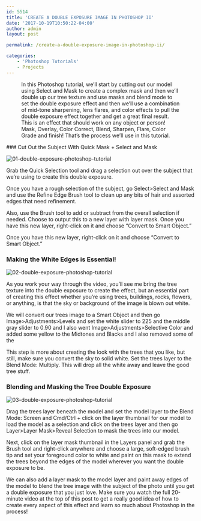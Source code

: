 ```yaml
---
id: 5514
title: 'CREATE A DOUBLE EXPOSURE IMAGE IN PHOTOSHOP II'
date: '2017-10-19T10:50:22-04:00'
author: admin
layout: post

permalink: /create-a-double-exposure-image-in-photoshop-ii/

categories:
    - 'Photoshop Tutorials'
    - Projects
---
```


<div class="entry-media"><figure class="video-wrapper"><div class="fluid-width-video-wrapper">In this Photoshop tutorial, we’ll start by cutting out our model using Select and Mask to create a complex mask and then we’ll double up our tree texture and use masks and blend mode to set the double exposure effect and then we’ll use a combination of mid-tone sharpening, lens flares, and color effects to pull the double exposure effect together and get a great final result. This is an effect that should work on any object or person! Mask, Overlay, Color Correct, Blend, Sharpen, Flare, Color Grade and finish! That’s the process we’ll use in this tutorial.</div></figure></div><div class="wrapper"><div class="grids"><div class="grid-8 column-1"><div class="single-box clearfix entry-content">### Cut Out the Subject With Quick Mask + Select and Mask

![01-double-exposure-photoshop-tutorial](https://image-control-storage.s3.amazonaws.com/blog-images/2018/01/12140755/01-double-exposure-photoshop-tutorial-700x50011111111111.jpg)

Grab the Quick Selection tool and drag a selection out over the subject that we’re using to create this double exposure.

Once you have a rough selection of the subject, go Select&gt;Select and Mask and use the Refine Edge Brush tool to clean up any bits of hair and assorted edges that need refinement.

Also, use the Brush tool to add or subtract from the overall selection if needed. Choose to output this to a new layer with layer mask. Once you have this new layer, right-click on it and choose “Convert to Smart Object.”

Once you have this new layer, right-click on it and choose “Convert to Smart Object.”

### Making the White Edges is Essential!

![02-double-exposure-photoshop-tutorial](https://image-control-storage.s3.amazonaws.com/blog-images/2018/01/12140923/02-double-exposure-photoshop-tutorial-700x5001111111111111111111111111111111111.jpg)

As you work your way through the video, you’ll see me bring the tree texture into the double exposure to create the effect, but an essential part of creating this effect whether you’re using trees, buildings, rocks, flowers, or anything, is that the sky or background of the image is blown out white.

We will convert our trees image to a Smart Object and then go Image&gt;Adjustments&gt;Levels and set the white slider to 225 and the middle gray slider to 0.90 and I also went Image&gt;Adjustments&gt;Selective Color and added some yellow to the Midtones and Blacks and I also removed some of the

This step is more about creating the look with the trees that you like, but still, make sure you convert the sky to solid white. Set the trees layer to the Blend Mode: Multiply. This will drop all the white away and leave the good tree stuff.

### Blending and Masking the Tree Double Exposure

![03-double-exposure-photoshop-tutorial](https://image-control-storage.s3.amazonaws.com/blog-images/2018/01/12142730/03-double-exposure-photoshop-tutorial-700x5001111111111111111111111111111111111111111111111111211111111111111111111111111111111111111111111111111111111111111111111111111111111111111.jpg)

Drag the trees layer beneath the model and set the model layer to the Blend Mode: Screen and Cmd/Ctrl + click on the layer thumbnail for our model to load the model as a selection and click on the trees layer and then go Layer&gt;Layer Mask&gt;Reveal Selection to mask the trees into our model.

Next, click on the layer mask thumbnail in the Layers panel and grab the Brush tool and right-click anywhere and choose a large, soft-edged brush tip and set your foreground color to white and paint on this mask to extend the trees beyond the edges of the model wherever you want the double exposure to be.

We can also add a layer mask to the model layer and paint away edges of the model to blend the tree image with the subject of the photo until you get a double exposure that you just love. Make sure you watch the full 20-minute video at the top of this post to get a really good idea of how to create every aspect of this effect and learn so much about Photoshop in the process!

</div></div></div></div>